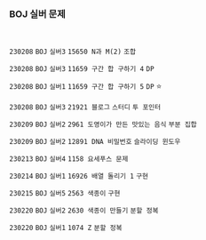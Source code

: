 <h3> BOJ 실버 문제  </h3>

<br> 

`230208` `BOJ` `실버3` `15650 N과 M(2)`  `조합`

`230208` `BOJ` `실버3` `11659 구간 합 구하기 4`  `DP`

`230208` `BOJ` `실버1` `11659 구간 합 구하기 5` `DP` ⭐

`230208` `BOJ` `실버3` `21921 블로그` `스터디` `투 포인터`

`230209` `BOJ` `실버2` `2961 도영이가 만든 맛있는 음식` `부분 집합`

`230209` `BOJ` `실버2` `12891 DNA 비밀번호` `슬라이딩 윈도우`

`230213` `BOJ` `실버4` `1158 요세푸스 문제` 

`230214` `BOJ` `실버1` `16926 배열 돌리기 1` `구현` 

`230215` `BOJ` `실버5` `2563 색종이` `구현` 

`230220` `BOJ` `실버2` `2630 색종이 만들기` `분할 정복` 

`230220` `BOJ` `실버1` `1074 Z` `분할 정복` 
